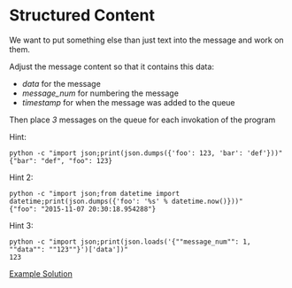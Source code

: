 Structured Content
==================

We want to put something else than just text into the message and work on them.

Adjust the message content so that it contains this data:
- *data* for the message
- *message_num* for numbering the message
- *timestamp* for when the message was added to the queue

Then place *3* messages on the queue for each invokation of the program

Hint:

    python -c "import json;print(json.dumps({'foo': 123, 'bar': 'def'}))"
    {"bar": "def", "foo": 123}

Hint 2:

    python -c "import json;from datetime import datetime;print(json.dumps({'foo': '%s' % datetime.now()}))"
    {"foo": "2015-11-07 20:30:18.954288"}

Hint 3:

    python -c "import json;print(json.loads('{""message_num"": 1, ""data"": ""123""}')['data'])"
    123

[Example Solution](..\lf_structured_content.py)
